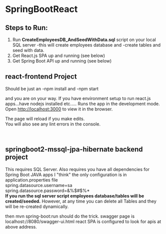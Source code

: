 # SpringBootReact

## Steps to Run:

1. Run <strong>CreateEmployeesDB_AndSeedWithData.sql</strong> script on your local SQL server
-this will create employees database and
-create tables and seed with data.
2. Get React.js SPA up and running (see below)
3. Get Spring Boot API up and running (see below)



## react-frontend Project

Should be just an 
-npm install and
-npm start

and you are on your way. If you have environment setup to run react.js apps...have nodejs installed etc.....
Runs the app in the development mode.<br />
Open [http://localhost:3000](http://localhost:3000) to view it in the browser.

The page will reload if you make edits.<br />
You will also see any lint errors in the console.


<br>

## springboot2-mssql-jpa-hibernate backend project

This requires SQL Server.
Also requires you have all dependencies for Spring Boot JAVA apps
I "think" the only configuration is in application.properties file<br>
spring.datasource.username=sa<br>
spring.datasource.password=&%$#$%*<br>
<strong>If you run the sql server script employees database/tables will be created/seeded.</strong>
However, at any time you can delete all Tables and they will be re-created dynamically.</strong>

then mvn spring-boot:run should do the trick.
swagger page is localhost://8080/swagger-ui.html
react SPA is configured to look for apis at above address.







